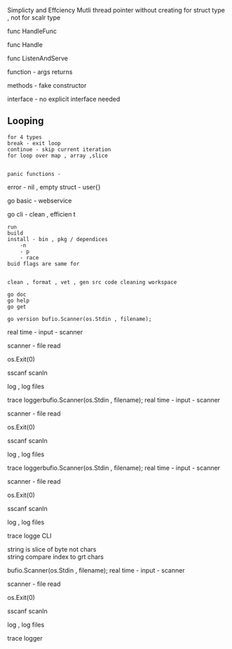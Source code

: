 Simplicty and Effciency 
Mutli thread 
pointer without creating for struct type , not for scalr type

func HandleFunc

func Handle

func ListenAndServe 

function - args returns 

methods - fake constructor 

interface - no explicit interface needed

Looping 
- 
    for 4 types
    break - exit loop
    continue - skip current iteration
    for loop over map , array ,slice 


    panic functions - 



error - nil , 
empty struct - user{}


go basic - webservice

go cli - clean , efficien t

    run 
    build 
    install - bin , pkg / dependices
        -n 
        - p 
        - race 
    buid flags are same for 


    clean , format , vet , gen src code cleaning workspace

    go doc 
    go help 
    go get

    go version bufio.Scanner(os.Stdin , filename);
real time - input - scanner

scanner - file read 

os.Exit(0)


sscanf
scanln

log , log files

trace loggerbufio.Scanner(os.Stdin , filename);
real time - input - scanner

scanner - file read 

os.Exit(0)


sscanf
scanln

log , log files

trace loggerbufio.Scanner(os.Stdin , filename);
real time - input - scanner

scanner - file read 

os.Exit(0)


sscanf
scanln

log , log files

trace logge
CLI 


string is slice of byte not chars   
 string compare
 index to grt chars

 <!-- Todo -->

bufio.Scanner(os.Stdin , filename);
real time - input - scanner

scanner - file read 

os.Exit(0)


sscanf
scanln

log , log files

trace logger